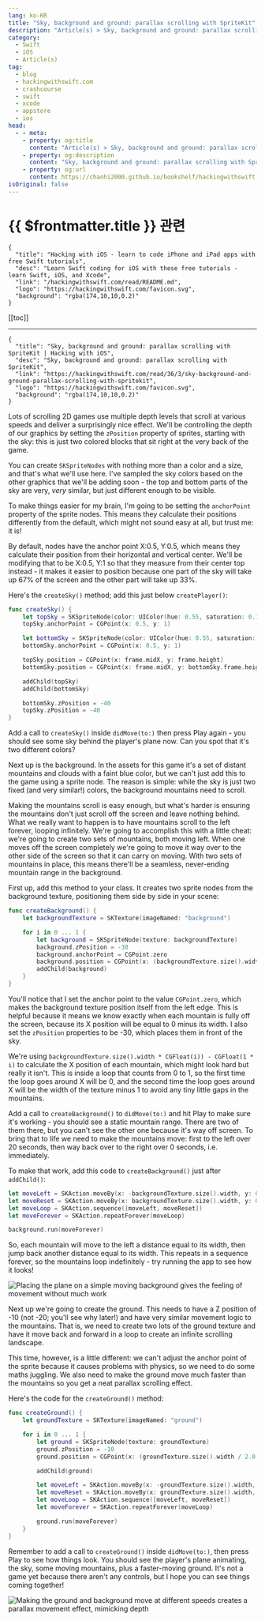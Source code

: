 ```yaml
---
lang: ko-KR
title: "Sky, background and ground: parallax scrolling with SpriteKit"
description: "Article(s) > Sky, background and ground: parallax scrolling with SpriteKit"
category:
  - Swift
  - iOS
  - Article(s)
tag: 
  - blog
  - hackingwithswift.com
  - crashcourse
  - swift
  - xcode
  - appstore
  - ios  
head:
  - - meta:
    - property: og:title
      content: "Article(s) > Sky, background and ground: parallax scrolling with SpriteKit"
    - property: og:description
      content: "Sky, background and ground: parallax scrolling with SpriteKit"
    - property: og:url
      content: https://chanhi2000.github.io/bookshelf/hackingwithswift.com/read/36/03-sky-background-and-ground-parallax-scrolling-with-spritekit.html
isOriginal: false
---
```


# {{ $frontmatter.title }} 관련

```component VPCard
{
  "title": "Hacking with iOS - learn to code iPhone and iPad apps with free Swift tutorials",
  "desc": "Learn Swift coding for iOS with these free tutorials - learn Swift, iOS, and Xcode",
  "link": "/hackingwithswift.com/read/README.md",
  "logo": "https://hackingwithswift.com/favicon.svg",
  "background": "rgba(174,10,10,0.2)"
}
```

[[toc]]

---

```component VPCard
{
  "title": "Sky, background and ground: parallax scrolling with SpriteKit | Hacking with iOS",
  "desc": "Sky, background and ground: parallax scrolling with SpriteKit",
  "link": "https://hackingwithswift.com/read/36/3/sky-background-and-ground-parallax-scrolling-with-spritekit",
  "logo": "https://hackingwithswift.com/favicon.svg",
  "background": "rgba(174,10,10,0.2)"
}
```

Lots of scrolling 2D games use multiple depth levels that scroll at various speeds and deliver a surprisingly nice effect. We'll be controlling the depth of our graphics by setting the `zPosition` property of sprites, starting with the sky: this is just two colored blocks that sit right at the very back of the game.

You can create `SKSpriteNodes` with nothing more than a color and a size, and that's what we'll use here. I've sampled the sky colors based on the other graphics that we'll be adding soon - the top and bottom parts of the sky are very, *very* similar, but just different enough to be visible.

To make things easier for my brain, I'm going to be setting the `anchorPoint` property of the sprite nodes. This means they calculate their positions differently from the default, which might not sound easy at all, but trust me: it is!

By default, nodes have the anchor point X:0.5, Y:0.5, which means they calculate their position from their horizontal and vertical center. We'll be modifying that to be X:0.5, Y:1 so that they measure from their center top instead - it makes it easier to position because one part of the sky will take up 67% of the screen and the other part will take up 33%.

Here's the `createSky()` method; add this just below `createPlayer()`:

```swift
func createSky() {
    let topSky = SKSpriteNode(color: UIColor(hue: 0.55, saturation: 0.14, brightness: 0.97, alpha: 1), size: CGSize(width: frame.width, height: frame.height * 0.67))
    topSky.anchorPoint = CGPoint(x: 0.5, y: 1)

    let bottomSky = SKSpriteNode(color: UIColor(hue: 0.55, saturation: 0.16, brightness: 0.96, alpha: 1), size: CGSize(width: frame.width, height: frame.height * 0.33))
    bottomSky.anchorPoint = CGPoint(x: 0.5, y: 1)

    topSky.position = CGPoint(x: frame.midX, y: frame.height)
    bottomSky.position = CGPoint(x: frame.midX, y: bottomSky.frame.height)

    addChild(topSky)
    addChild(bottomSky)

    bottomSky.zPosition = -40
    topSky.zPosition = -40
}
```

Add a call to `createSky()` inside `didMove(to:)` then press Play again - you should see some sky behind the player's plane now. Can you spot that it's two different colors?

Next up is the background. In the assets for this game it's a set of distant mountains and clouds with a faint blue color, but we can't just add this to the game using a sprite node. The reason is simple: while the sky is just two fixed (and very similar!) colors, the background mountains need to scroll.

Making the mountains scroll is easy enough, but what's harder is ensuring the mountains don't just scroll off the screen and leave nothing behind. What we really want to happen is to have mountains scroll to the left forever, looping infinitely. We're going to accomplish this with a little cheat: we're going to create two sets of mountains, both moving left. When one moves off the screen completely we're going to move it way over to the other side of the screen so that it can carry on moving. With two sets of mountains in place, this means there'll be a seamless, never-ending mountain range in the background.

First up, add this method to your class. It creates two sprite nodes from the background texture, positioning them side by side in your scene:

```swift
func createBackground() {
    let backgroundTexture = SKTexture(imageNamed: "background")

    for i in 0 ... 1 {
        let background = SKSpriteNode(texture: backgroundTexture)
        background.zPosition = -30
        background.anchorPoint = CGPoint.zero
        background.position = CGPoint(x: (backgroundTexture.size().width * CGFloat(i)) - CGFloat(1 * i), y: 100)
        addChild(background)
    }
}
```

You'll notice that I set the anchor point to the value `CGPoint.zero`, which makes the background texture position itself from the left edge. This is helpful because it means we know exactly when each mountain is fully off the screen, because its X position will be equal to 0 minus its width. I also set the `zPosition` properties to be -30, which places them in front of the sky.

We're using `backgroundTexture.size().width * CGFloat(i)) - CGFloat(1 * i)` to calculate the X position of each mountain, which might look hard but really it isn't. This is inside a loop that counts from 0 to 1, so the first time the loop goes around X will be 0, and the second time the loop goes around X will be the width of the texture minus 1 to avoid any tiny little gaps in the mountains.

Add a call to `createBackground()` to `didMove(to:)` and hit Play to make sure it's working - you should see a static mountain range. There are two of them there, but you can't see the other one because it's way off screen. To bring that to life we need to make the mountains move: first to the left over 20 seconds, then way back over to the right over 0 seconds, i.e. immediately.

To make that work, add this code to `createBackground()` just after `addChild()`:

```swift
let moveLeft = SKAction.moveBy(x: -backgroundTexture.size().width, y: 0, duration: 20)
let moveReset = SKAction.moveBy(x: backgroundTexture.size().width, y: 0, duration: 0)
let moveLoop = SKAction.sequence([moveLeft, moveReset])
let moveForever = SKAction.repeatForever(moveLoop)

background.run(moveForever)
```

So, each mountain will move to the left a distance equal to its width, then jump back another distance equal to its width. This repeats in a sequence forever, so the mountains loop indefinitely - try running the app to see how it looks!

![Placing the plane on a simple moving background gives the feeling of movement without much work](https://hackingwithswift.com/img/books/hws/36-1@2x.png)

Next up we're going to create the ground. This needs to have a Z position of -10 (not -20; you'll see why later!) and have very similar movement logic to the mountains. That is, we need to create two lots of the ground texture and have it move back and forward in a loop to create an infinite scrolling landscape.

This time, however, is a little different: we can't adjust the anchor point of the sprite because it causes problems with physics, so we need to do some maths juggling. We also need to make the ground move much faster than the mountains so you get a neat parallax scrolling effect.

Here's the code for the `createGround()` method:

```swift
func createGround() {
    let groundTexture = SKTexture(imageNamed: "ground")

    for i in 0 ... 1 {
        let ground = SKSpriteNode(texture: groundTexture)
        ground.zPosition = -10
        ground.position = CGPoint(x: (groundTexture.size().width / 2.0 + (groundTexture.size().width * CGFloat(i))), y: groundTexture.size().height / 2)

        addChild(ground)

        let moveLeft = SKAction.moveBy(x: -groundTexture.size().width, y: 0, duration: 5)
        let moveReset = SKAction.moveBy(x: groundTexture.size().width, y: 0, duration: 0)
        let moveLoop = SKAction.sequence([moveLeft, moveReset])
        let moveForever = SKAction.repeatForever(moveLoop)

        ground.run(moveForever)
    }
}
```

Remember to add a call to `createGround()` inside `didMove(to:)`, then press Play to see how things look. You should see the player's plane animating, the sky, some moving mountains, plus a faster-moving ground. It's not a game yet because there aren't any controls, but I hope you can see things coming together!

![Making the ground and background move at different speeds creates a parallax movement effect, mimicking depth](https://hackingwithswift.com/img/books/hws/36-2@2x.png)

